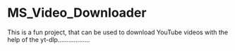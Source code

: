 # MS_Video_Downloader
This is a fun project, that can be used to download YouTube videos with the help of the yt-dlp..................
